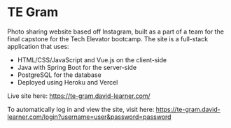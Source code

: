 # TE Gram

Photo sharing website based off Instagram, built as a part of a team for the final capstone for the Tech Elevator bootcamp. The site is a full-stack application that uses:
* HTML/CSS/JavaScript and Vue.js on the client-side
* Java with Spring Boot for the server-side
* PostgreSQL for the database
* Deployed using Heroku and Vercel
 
Live site here: https://te-gram.david-learner.com/

To automatically log in and view the site, visit here: https://te-gram.david-learner.com/login?username=user&password=password
